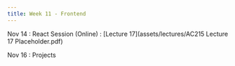 ```yaml
---
title: Week 11 - Frontend
---
```


Nov 14
: React Session (Online)
  : [Lecture 17](assets/lectures/AC215 Lecture 17 Placeholder.pdf)

Nov 16
: Projects 

